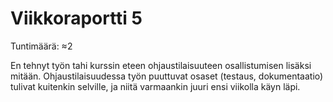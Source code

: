 # Viikkoraportti 5

Tuntimäärä: ≈2

En tehnyt työn tahi kurssin eteen ohjaustilaisuuteen osallistumisen lisäksi mitään. Ohjaustilaisuudessa työn puuttuvat osaset (testaus, dokumentaatio) tulivat kuitenkin selville, ja niitä varmaankin juuri ensi viikolla käyn läpi.